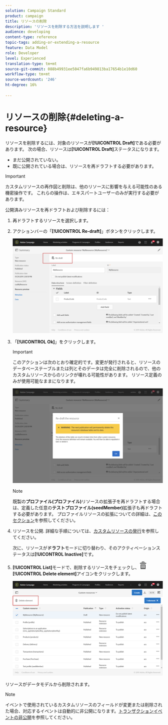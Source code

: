 ```yaml
---
solution: Campaign Standard
product: campaign
title: リソースの削除
description: 'リソースを削除する方法を説明します '
audience: developing
content-type: reference
topic-tags: adding-or-extending-a-resource
feature: Data Model
role: Developer
level: Experienced
translation-type: tm+mt
source-git-commit: 088b49931ee5047fa6b949813ba17654b1e10d60
workflow-type: tm+mt
source-wordcount: '246'
ht-degree: 16%

---
```



# リソースの削除{#deleting-a-resource}

リソースを削除するには、対象のリソースが&#x200B;**[!UICONTROL Draft]**&#x200B;である必要があります。 次の場合、リソースは&#x200B;**[!UICONTROL Draft]**&#x200B;ステータスになります。

* まだ公開されていない。
* 既に公開されている場合は、リソースを再ドラフトする必要があります。

>[!IMPORTANT]
>
>カスタムリソースの再作図と削除は、他のリソースに影響を与える可能性のある機密操作です。 これらの操作は、エキスパートユーザーのみが実行する必要があります。

公開済みリソースを再ドラフトおよび削除するには：

1. 再ドラフトするリソースを選択します。
1. アクションバーの「**[!UICONTROL Re-draft]**」ボタンをクリックします。

   ![](assets/schema_extension_uc26.png)

1. 「**[!UICONTROL Ok]**」をクリックします。

   >[!IMPORTANT]
   >
   >このアクションは次のとおり確定的です。変更が発行されると、リソースのデータベーステーブルまたは列とそのデータは完全に削除されるので、他のカスタムリソースからのリンクが壊れる可能性があります。 リソース定義のみが使用可能なままになります。

   ![](assets/schema_extension_uc27.png)

   >[!NOTE]
   >
   >既製の&#x200B;**プロファイル(プロファイル)**&#x200B;リソースの拡張子を再ドラフトする場合は、定義した任意の&#x200B;**テストプロファイル(seedMember)**&#x200B;拡張子も再ドラフトする必要があります。 プロファイルリソースの拡張についての詳細は、[このセクション](../../developing/using/extending-the-profile-resource-with-a-new-field.md)を参照してください。

1. リソースを公開. 詳細な手順については、[カスタムリソースの発行](../../developing/using/updating-the-database-structure.md#publishing-a-custom-resource)を参照してください。

   次に、リソースが&#x200B;**ドラフト**&#x200B;モードに切り替わり、そのアクティベーションステータスは&#x200B;**[!UICONTROL Inactive]**&#x200B;です。

1. **[!UICONTROL List]**&#x200B;モードで、削除するリソースをチェックし、![](assets/delete_darkgrey-24px.png) **[!UICONTROL Delete element]**&#x200B;アイコンをクリックします。

   ![](assets/schema_extension_uc28.png)

リソースがデータモデルから削除されます。

>[!NOTE]
>
>イベントで使用されているカスタムリソースのフィールドが変更または削除された場合、対応するイベントは自動的に非公開になります。[トランザクションイベントの非公開](../../channels/using/publishing-transactional-event.md#unpublishing-an-event)を参照してください。
